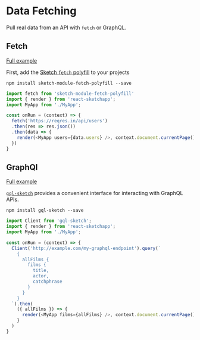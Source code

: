 # Data Fetching

Pull real data from an API with `fetch` or GraphQL.

## Fetch

[Full example](https://github.com/airbnb/react-sketchapp/tree/master/examples/foursquare-maps)

First, add the [Sketch `fetch` polyfill](https://github.com/mathieudutour/sketch-module-fetch-polyfill) to your projects
```
npm install sketch-module-fetch-polyfill --save
```

```js
import fetch from 'sketch-module-fetch-polyfill'
import { render } from 'react-sketchapp';
import MyApp from './MyApp';

const onRun = (context) => {
  fetch('https://reqres.in/api/users')
  .then(res => res.json())
  .then(data => {
    render(<MyApp users={data.users} />, context.document.currentPage());
  })
}
```

## GraphQl

[Full example](https://github.com/airbnb/react-sketchapp/tree/master/examples/profile-cards-graphql)

[`gql-sketch`](https://github.com/jongold/gql-sketch) provides a convenient interface for interacting with GraphQL APIs.

```
npm install gql-sketch --save
```

```js
import Client from 'gql-sketch';
import { render } from 'react-sketchapp';
import MyApp from './MyApp';

const onRun = (context) => {
  Client('http://example.com/my-graphql-endpoint').query(`
    {
      allFilms {
        films {
          title,
          actor,
          catchphrase
        }
      }
    }
  `).then(
    ({ allFilms }) => {
      render(<MyApp films={allFilms} />, context.document.currentPage());
    }
  )
}
```
